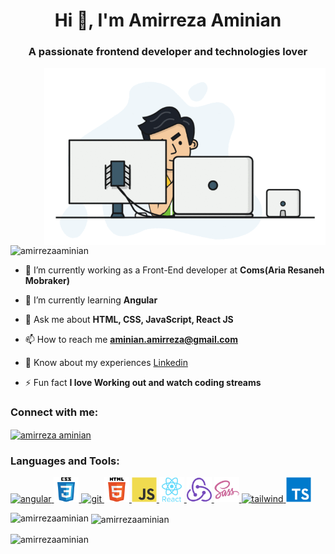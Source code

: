 <h1 align="center">Hi 👋, I'm Amirreza Aminian</h1>
<h3 align="center">A passionate frontend developer and technologies lover</h3>

<img align="right" style="width:450px "  src="https://raw.githubusercontent.com/rajpratyush/rajpratyush/master/me_1.gif" alt="">

<p align="left"> <img src="https://komarev.com/ghpvc/?username=amirrezaaminian&label=Profile%20views&color=0e75b6&style=flat" alt="amirrezaaminian" /> </p>

- 🔭 I’m currently working as a Front-End developer at **Coms(Aria Resaneh Mobraker)**

- 🌱 I’m currently learning **Angular**

- 💬 Ask me about **HTML, CSS, JavaScript, React JS**

- 📫 How to reach me **aminian.amirreza@gmail.com**

- 📄 Know about my experiences <a href="https://www.linkedin.com/in/amirreza-aminian-65b66a275/">Linkedin</a>

- ⚡ Fun fact **I love Working out and watch coding streams**

<h3 align="left">Connect with me:</h3>
<p align="left">
<a  href="https://www.linkedin.com/in/amirreza-aminian-65b66a275/" target="blank"><img align="center" src="https://raw.githubusercontent.com/rahuldkjain/github-profile-readme-generator/master/src/images/icons/Social/linked-in-alt.svg" alt="amirreza aminian" height="30" width="40" /></a>
</p>

<h3 align="left">Languages and Tools:</h3>
<p align="left"> <a href="https://angular.io" target="_blank" rel="noreferrer"> <img src="https://angular.io/assets/images/logos/angular/angular.svg" alt="angular" width="40" height="40"/> </a> <a href="https://www.w3schools.com/css/" target="_blank" rel="noreferrer"> <img src="https://raw.githubusercontent.com/devicons/devicon/master/icons/css3/css3-original-wordmark.svg" alt="css3" width="40" height="40"/> </a> <a href="https://git-scm.com/" target="_blank" rel="noreferrer"> <img src="https://www.vectorlogo.zone/logos/git-scm/git-scm-icon.svg" alt="git" width="40" height="40"/> </a> <a href="https://www.w3.org/html/" target="_blank" rel="noreferrer"> <img src="https://raw.githubusercontent.com/devicons/devicon/master/icons/html5/html5-original-wordmark.svg" alt="html5" width="40" height="40"/> </a> <a href="https://developer.mozilla.org/en-US/docs/Web/JavaScript" target="_blank" rel="noreferrer"> <img src="https://raw.githubusercontent.com/devicons/devicon/master/icons/javascript/javascript-original.svg" alt="javascript" width="40" height="40"/> </a> <a href="https://reactjs.org/" target="_blank" rel="noreferrer"> <img src="https://raw.githubusercontent.com/devicons/devicon/master/icons/react/react-original-wordmark.svg" alt="react" width="40" height="40"/> </a> <a href="https://redux.js.org" target="_blank" rel="noreferrer"> <img src="https://raw.githubusercontent.com/devicons/devicon/master/icons/redux/redux-original.svg" alt="redux" width="40" height="40"/> </a> <a href="https://sass-lang.com" target="_blank" rel="noreferrer"> <img src="https://raw.githubusercontent.com/devicons/devicon/master/icons/sass/sass-original.svg" alt="sass" width="40" height="40"/> </a> <a href="https://tailwindcss.com/" target="_blank" rel="noreferrer"> <img src="https://www.vectorlogo.zone/logos/tailwindcss/tailwindcss-icon.svg" alt="tailwind" width="40" height="40"/> </a> <a href="https://www.typescriptlang.org/" target="_blank" rel="noreferrer"> <img src="https://raw.githubusercontent.com/devicons/devicon/master/icons/typescript/typescript-original.svg" alt="typescript" width="40" height="40"/> </a> </p>

<p><img align="left" src="https://github-readme-stats.vercel.app/api/top-langs?username=amirrezaaminian&show_icons=true&locale=en&layout=compact" alt="amirrezaaminian" /></p>

<p>&nbsp;<img align="center" src="https://github-readme-stats.vercel.app/api?username=amirrezaaminian&show_icons=true&locale=en" alt="amirrezaaminian" /></p>

<p><img align="center" src="https://github-readme-streak-stats.herokuapp.com/?user=amirrezaaminian&" alt="amirrezaaminian" /></p>
